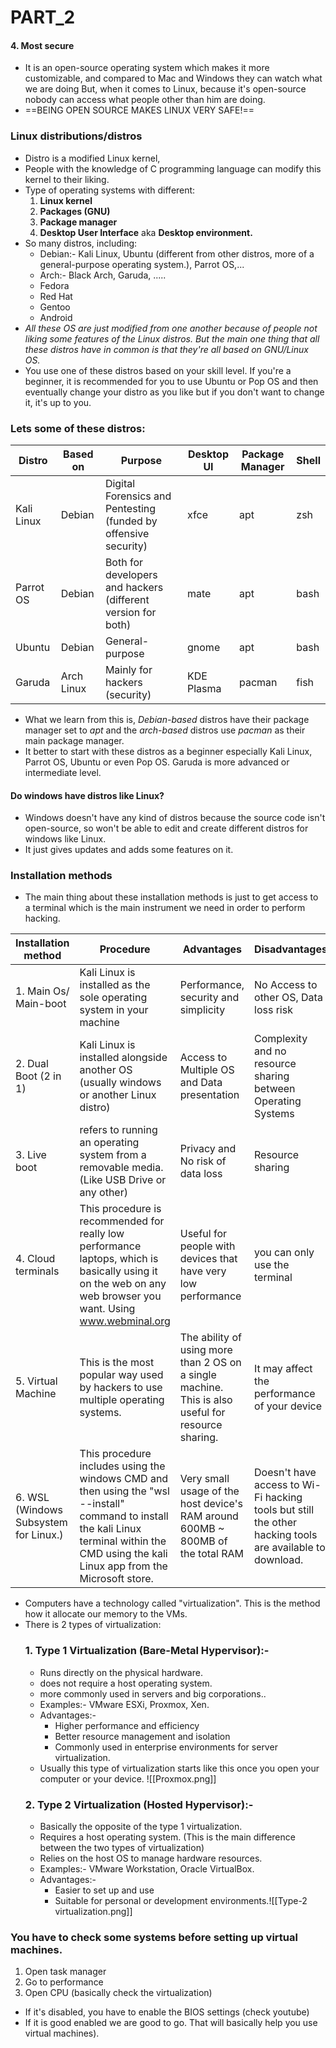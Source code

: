 # PART_2
#### 4. Most secure
- It is an open-source operating system which makes it more customizable, and compared to Mac and Windows they can watch what we are doing But, when it comes to Linux, because it's open-source nobody can access what people other than him are doing.
- ==BEING OPEN SOURCE MAKES LINUX VERY SAFE!==
### Linux distributions/distros
- Distro is a modified Linux kernel, 
- People with the knowledge of C programming language can modify this kernel to their liking.
- Type of operating systems with different:
	1. **Linux kernel**
	2. **Packages (GNU)**
	3. **Package manager**
	4. **Desktop User Interface** aka **Desktop environment.**
- So many distros, including:
	- Debian:- Kali Linux, Ubuntu (different from other distros, more of a general-purpose operating system.), Parrot OS,...
	- Arch:- Black Arch, Garuda, .....
	- Fedora
	- Red Hat
	- Gentoo
	- Android
- *All these OS are just modified from one another because of people not liking some features of the Linux distros. But the main one thing that all these distros have in common is that they're all based on GNU/Linux OS.*
- You use one of these distros based on your skill level. If you're a beginner, it is recommended for you to use Ubuntu or Pop OS and then eventually change your distro as you like but if you don't want to change it, it's up to you.
### Lets some of these distros:

| Distro     | Based on   | Purpose                                                         | Desktop UI | Package Manager | Shell |
| ---------- | ---------- | --------------------------------------------------------------- | ---------- | --------------- | ----- |
| Kali Linux | Debian     | Digital Forensics and Pentesting (funded by offensive security) | xfce       | apt             | zsh   |
| Parrot OS  | Debian     | Both for developers and hackers (different version for both)    | mate       | apt             | bash  |
| Ubuntu     | Debian     | General-purpose                                                 | gnome      | apt             | bash  |
| Garuda     | Arch Linux | Mainly for hackers (security)                                   | KDE Plasma | pacman          | fish  |

- What we learn from this is, *Debian-based* distros have their package manager set to *apt* and the  *arch-based* distros use *pacman* as their main package manager.
- It better to start with these distros as a beginner especially Kali Linux, Parrot OS, Ubuntu or even Pop OS. Garuda is more advanced or intermediate level.
#### Do windows have distros like Linux?
- Windows doesn't have any kind of distros because the source code isn't open-source, so won't be able to edit and create different distros for windows like Linux.
- It just gives updates and adds some features on it.
### Installation methods
- The main thing about these installation methods is just to get access to a terminal which is the main instrument we need in order to perform hacking.

| Installation method                   | Procedure                                                                                                                                                                                     | Advantages                                                                                         | Disadvantages                                                                                           |
| ------------------------------------- | --------------------------------------------------------------------------------------------------------------------------------------------------------------------------------------------- | -------------------------------------------------------------------------------------------------- | ------------------------------------------------------------------------------------------------------- |
| 1. Main Os/ Main-boot                 | Kali Linux is installed as the sole operating system in your machine                                                                                                                          | Performance, security and simplicity                                                               | No Access to other OS, Data loss risk                                                                   |
| 2. Dual Boot (2 in 1)                 | Kali Linux is installed alongside another OS (usually windows or another Linux distro)                                                                                                        | Access to Multiple OS and Data presentation                                                        | Complexity and no resource sharing between Operating Systems                                            |
| 3. Live boot                          | refers to running an operating system from a removable media. (Like USB Drive or any other)                                                                                                   | Privacy and No risk of data loss                                                                   | Resource sharing                                                                                        |
| 4. Cloud terminals                    | This procedure is recommended for really low performance laptops, which is basically using it on the web on any web browser you want. Using www.webminal.org                                  | Useful for people with devices that have very low performance                                      | you can only use the terminal                                                                           |
| 5. Virtual Machine                    | This is the most popular way used by hackers to use multiple operating systems.                                                                                                               | The ability of using more than 2 OS on a single machine. This is also useful for resource sharing. | It may affect the performance of your device                                                            |
| 6. WSL (Windows Subsystem for Linux.) | This procedure includes using the windows CMD and then using the "wsl --install" command to install the kali Linux terminal within the CMD using the kali Linux app from the Microsoft store. | Very small usage of the host device's RAM around 600MB ~ 800MB of the total RAM                    | Doesn't have access to Wi-Fi hacking tools but still the other hacking tools are available to download. |
 - Computers have a technology called "virtualization". This is the method how it allocate our memory to the VMs.
- There is 2 types of virtualization:
	### 1. Type 1 Virtualization (Bare-Metal Hypervisor):- 
	- Runs directly on the physical hardware.
	- does not require a host operating system.
	- more commonly used in servers and big corporations..
	- Examples:- VMware ESXi, Proxmox, Xen.
	- Advantages:- 
		- Higher performance and efficiency
		- Better resource management and isolation
		- Commonly used in enterprise environments for server virtualization.
	- Usually this type of virtualization starts like this once you open your computer or your device. ![[Proxmox.png]]
	### 2. Type 2 Virtualization (Hosted Hypervisor):-
	-  Basically the opposite of the type 1 virtualization.
	- Requires a host operating system. (This is the main difference between the two types of virtualization)
	- Relies on the host OS to manage hardware resources.
	- Examples:- VMware Workstation, Oracle VirtualBox.
	- Advantages:-
		- Easier to set up and use
		- Suitable for personal or development environments.![[Type-2 virtualization.png]]
### You have to check some systems before setting up virtual machines.
1. Open task manager
2. Go to performance
3. Open CPU (basically check the virtualization)
- If it's disabled, you have to enable the BIOS settings (check youtube)
- If it is good enabled we are good to go. That will basically help you use virtual machines).
